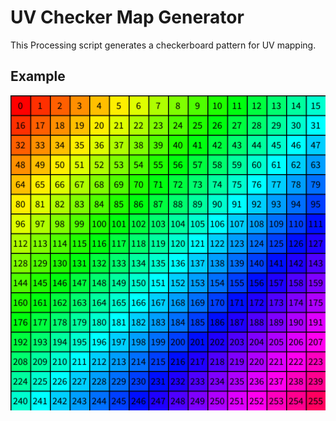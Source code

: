 # UV Checker Map Generator

This Processing script generates a checkerboard pattern for UV mapping.

## Example

![16x16 pattern in 1024x1024 sprite](https://raw.githubusercontent.com/ThexXTURBOXx/UVCheckerMapGenerator/main/16x16-in-1024x1024.png "16x16 pattern in 1024x1024 sprite")

